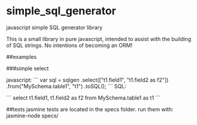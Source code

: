 # simple_sql_generator
javascript simple SQL generator library

This is a small library in pure javascript, intended to assist with the building of SQL strings. No intentions of becoming an ORM!


##examples

###simple select

javascript: 
´´´
    var sql = sqlgen
      .select(["t1.field1", "t1.field2 as f2"])
      .from("MySchema.table1", "t1")
      .toSQL();
´´´
SQL: 

´´´
select t1.field1, t1.field2 as f2 from MySchema.table1 as t1
´´´

##tests
jasmine tests are located in the specs folder. 
run them with: 
jasmine-node specs/

